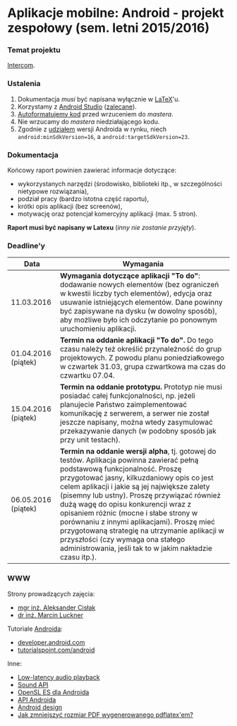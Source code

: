 # Aplikacje mobilne: Android - projekt zespołowy (sem. letni 2015/2016) #

### Temat projektu ###

[Intercom](https://en.wikipedia.org/wiki/Intercom).

### Ustalenia ###

1. Dokumentacja *musi* być napisana wyłącznie w [LaTeX](https://www.latex-project.org/)'u.
1. Korzystamy z [Android Studio](http://developer.android.com/sdk/index.html) ([zalecane](http://stackoverflow.com/questions/1715697/what-is-the-best-ide-to-develop-android-apps-in)).
1. [Autoformatujemy kod](http://stackoverflow.com/questions/16580171/code-formatting-shortcut-in-android-studio) przed wrzuceniem do *mastera*.
1. Nie wrzucamy do *mastera* niedziałającego kodu.
1. Zgodnie z [udziałem](http://developer.android.com/about/dashboards/index.html) wersji Androida w rynku, niech `android:minSdkVersion=16`, a `android:targetSdkVersion=23`.

### Dokumentacja ###

Końcowy raport powinien zawierać informacje dotyczące:
- wykorzystanych narzędzi (środowisko, biblioteki itp., w szczególności nietypowe rozwiązania),
- podział pracy (bardzo istotna część raportu),
- krótki opis aplikacji (bez screenów),
- motywację oraz potencjał komercyjny aplikacji (max. 5 stron).

**Raport musi być napisany w Latexu** (*inny nie zostanie przyjęty*).

### Deadline'y ###

Data | Wymagania
---|---
11.03.2016 | **Wymagania dotyczące aplikacji "To do"**: dodawanie nowych elementów (bez ograniczeń w kwestii liczby tych elementów), edycja oraz usuwanie istniejących elementów. Dane powinny być zapisywane na dysku (w dowolny sposób), aby możliwe było ich odczytanie po ponownym uruchomieniu aplikacji.
01.04.2016 (piątek) | **Termin na oddanie aplikacji "To do".** Do tego czasu należy też określić przynależność do grup projektowych. Z powodu planu poniedziałkowego w czwartek 31.03, grupa czwartkowa ma czas do czwartku 07.04.
15.04.2016 (piątek) | **Termin na oddanie prototypu.** Prototyp nie musi posiadać całej funkcjonalności, np. jeżeli planujecie Państwo zaimplementować komunikację z serwerem, a serwer nie został jeszcze napisany, można wtedy zasymulować przekazywanie danych (w podobny sposób jak przy unit testach).
06.05.2016 (piątek) | **Termin na oddanie wersji alpha**, tj. gotowej do testów. Aplikacja powinna zawierać pełną podstawową funkcjonalność. Proszę przygotować jasny, kilkuzdaniowy opis co jest celem aplikacji i jakie są jej największe zalety (pisemny lub ustny). Proszę przywiązać również dużą wagę do opisu konkurencji wraz z opisaniem różnic (mocne i słabe strony w porównaniu z innymi aplikacjami). Proszę mieć przygotowaną strategię na utrzymanie aplikacji w przyszłości (czy wymaga ona stałego administrowania, jeśli tak to w jakim nakładzie czasu itp.).

### WWW ###

Strony prowadzących zajęcia:
- [mgr inż. Aleksander Cisłak](http://pages.mini.pw.edu.pl/~cislaka/)
- [dr inż. Marcin Luckner](http://www.mini.pw.edu.pl/~lucknerm/?Dydaktyka___Programowanie_mobilne%3A_Android)

Tutoriale [Androida](https://en.wikipedia.org/wiki/Android_(operating_system)):
- [developer.android.com](http://developer.android.com/training/index.html)
- [tutorialspoint.com/android](http://www.tutorialspoint.com/android/)

Inne:
- [Low-latency audio playback](http://stackoverflow.com/questions/14842803/low-latency-audio-playback-on-android)
- [Sound API](http://stackoverflow.com/questions/7266298/android-sound-api-deterministic-low-latency)
- [OpenSL ES dla Androida](http://developer.android.com/ndk/guides/audio/opensl-for-android.html)
- [API Androida](http://developer.android.com/reference/packages.html)
- [Android design](http://www.google.com/design/spec/material-design/introduction.html)
- [Jak zmniejszyć rozmiar PDF wygenerowanego pdflatex'em?](http://tex.stackexchange.com/questions/18987/how-to-make-the-pdfs-produced-by-pdflatex-smaller)
